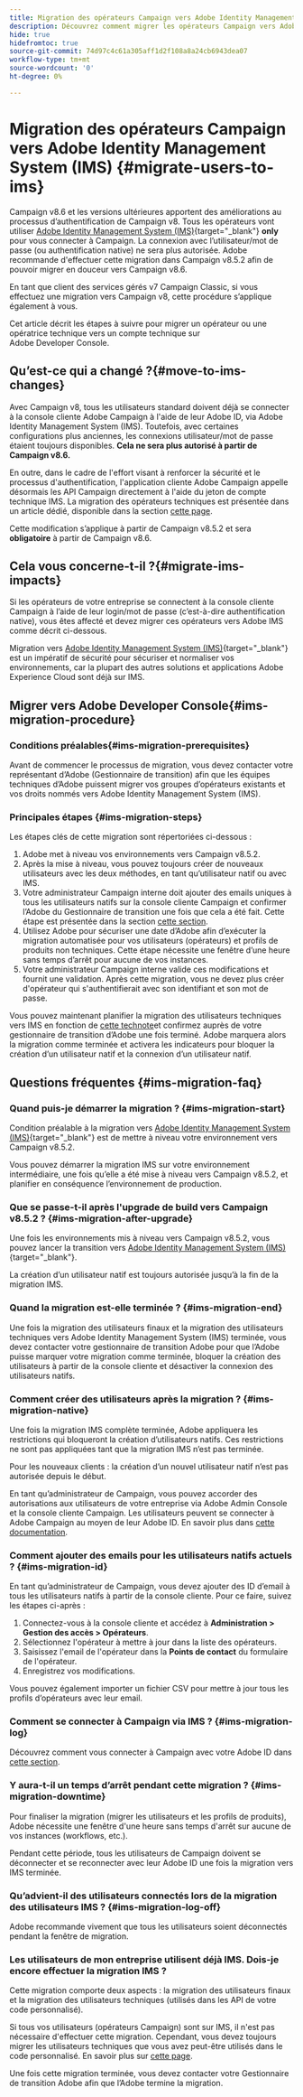 ```yaml
---
title: Migration des opérateurs Campaign vers Adobe Identity Management System (IMS)
description: Découvrez comment migrer les opérateurs Campaign vers Adobe Identity Management System (IMS)
hide: true
hidefromtoc: true
source-git-commit: 74d97c4c61a305aff1d2f108a8a24cb6943dea07
workflow-type: tm+mt
source-wordcount: '0'
ht-degree: 0%

---
```


# Migration des opérateurs Campaign vers Adobe Identity Management System (IMS) {#migrate-users-to-ims}

Campaign v8.6 et les versions ultérieures apportent des améliorations au processus d’authentification de Campaign v8. Tous les opérateurs vont utiliser [Adobe Identity Management System (IMS)](https://helpx.adobe.com/fr/enterprise/using/identity.html){target="_blank"} **only** pour vous connecter à Campaign. La connexion avec l’utilisateur/mot de passe (ou authentification native) ne sera plus autorisée. Adobe recommande d&#39;effectuer cette migration dans Campaign v8.5.2 afin de pouvoir migrer en douceur vers Campaign v8.6.

En tant que client des services gérés v7 Campaign Classic, si vous effectuez une migration vers Campaign v8, cette procédure s’applique également à vous.

Cet article décrit les étapes à suivre pour migrer un opérateur ou une opératrice technique vers un compte technique sur Adobe Developer Console.

## Qu’est-ce qui a changé ?{#move-to-ims-changes}

Avec Campaign v8, tous les utilisateurs standard doivent déjà se connecter à la console cliente Adobe Campaign à l&#39;aide de leur Adobe ID, via Adobe Identity Management System (IMS). Toutefois, avec certaines configurations plus anciennes, les connexions utilisateur/mot de passe étaient toujours disponibles. **Cela ne sera plus autorisé à partir de Campaign v8.6.**

En outre, dans le cadre de l&#39;effort visant à renforcer la sécurité et le processus d&#39;authentification, l&#39;application cliente Adobe Campaign appelle désormais les API Campaign directement à l&#39;aide du jeton de compte technique IMS. La migration des opérateurs techniques est présentée dans un article dédié, disponible dans la section [cette page](ims-migration.md).

Cette modification s’applique à partir de Campaign v8.5.2 et sera **obligatoire** à partir de Campaign v8.6.


## Cela vous concerne-t-il ?{#migrate-ims-impacts}

Si les opérateurs de votre entreprise se connectent à la console cliente Campaign à l’aide de leur login/mot de passe (c’est-à-dire authentification native), vous êtes affecté et devez migrer ces opérateurs vers Adobe IMS comme décrit ci-dessous.

Migration vers [Adobe Identity Management System (IMS)](https://helpx.adobe.com/fr/enterprise/using/identity.html){target="_blank"} est un impératif de sécurité pour sécuriser et normaliser vos environnements, car la plupart des autres solutions et applications Adobe Experience Cloud sont déjà sur IMS.

## Migrer vers Adobe Developer Console{#ims-migration-procedure}

### Conditions préalables{#ims-migration-prerequisites}

Avant de commencer le processus de migration, vous devez contacter votre représentant d’Adobe (Gestionnaire de transition) afin que les équipes techniques d’Adobe puissent migrer vos groupes d’opérateurs existants et vos droits nommés vers Adobe Identity Management System (IMS).

### Principales étapes {#ims-migration-steps}

Les étapes clés de cette migration sont répertoriées ci-dessous :

1. Adobe met à niveau vos environnements vers Campaign v8.5.2.
1. Après la mise à niveau, vous pouvez toujours créer de nouveaux utilisateurs avec les deux méthodes, en tant qu’utilisateur natif ou avec IMS.
1. Votre administrateur Campaign interne doit ajouter des emails uniques à tous les utilisateurs natifs sur la console cliente Campaign et confirmer l’Adobe du Gestionnaire de transition une fois que cela a été fait. Cette étape est présentée dans la section [cette section](#ims-migration-id).
1. Utilisez Adobe pour sécuriser une date d’Adobe afin d’exécuter la migration automatisée pour vos utilisateurs (opérateurs) et profils de produits non techniques. Cette étape nécessite une fenêtre d’une heure sans temps d’arrêt pour aucune de vos instances.
1. Votre administrateur Campaign interne valide ces modifications et fournit une validation. Après cette migration, vous ne devez plus créer d&#39;opérateur qui s&#39;authentifierait avec son identifiant et son mot de passe.

Vous pouvez maintenant planifier la migration des utilisateurs techniques vers IMS en fonction de [cette technote](ims-migration.md)et confirmez auprès de votre gestionnaire de transition d’Adobe une fois terminé.
Adobe marquera alors la migration comme terminée et activera les indicateurs pour bloquer la création d’un utilisateur natif et la connexion d’un utilisateur natif.

## Questions fréquentes {#ims-migration-faq}

### Quand puis-je démarrer la migration ? {#ims-migration-start}

Condition préalable à la migration vers [Adobe Identity Management System (IMS)](https://helpx.adobe.com/fr/enterprise/using/identity.html){target="_blank"} est de mettre à niveau votre environnement vers Campaign v8.5.2.

Vous pouvez démarrer la migration IMS sur votre environnement intermédiaire, une fois qu’elle a été mise à niveau vers Campaign v8.5.2, et planifier en conséquence l’environnement de production.

### Que se passe-t-il après l&#39;upgrade de build vers Campaign v8.5.2 ? {#ims-migration-after-upgrade}

Une fois les environnements mis à niveau vers Campaign v8.5.2, vous pouvez lancer la transition vers [Adobe Identity Management System (IMS)](https://helpx.adobe.com/fr/enterprise/using/identity.html){target="_blank"}.

La création d’un utilisateur natif est toujours autorisée jusqu’à la fin de la migration IMS.

### Quand la migration est-elle terminée ? {#ims-migration-end}

Une fois la migration des utilisateurs finaux et la migration des utilisateurs techniques vers Adobe Identity Management System (IMS) terminée, vous devez contacter votre gestionnaire de transition Adobe pour que l’Adobe puisse marquer votre migration comme terminée, bloquer la création des utilisateurs à partir de la console cliente et désactiver la connexion des utilisateurs natifs.


### Comment créer des utilisateurs après la migration ? {#ims-migration-native}

Une fois la migration IMS complète terminée, Adobe appliquera les restrictions qui bloqueront la création d’utilisateurs natifs. Ces restrictions ne sont pas appliquées tant que la migration IMS n’est pas terminée.

Pour les nouveaux clients : la création d’un nouvel utilisateur natif n’est pas autorisée depuis le début.

En tant qu’administrateur de Campaign, vous pouvez accorder des autorisations aux utilisateurs de votre entreprise via Adobe Admin Console et la console cliente Campaign. Les utilisateurs peuvent se connecter à Adobe Campaign au moyen de leur Adobe ID. En savoir plus dans [cette documentation](../../v8/start/gs-permissions.md).

### Comment ajouter des emails pour les utilisateurs natifs actuels ? {#ims-migration-id}

En tant qu’administrateur de Campaign, vous devez ajouter des ID d’email à tous les utilisateurs natifs à partir de la console cliente. Pour ce faire, suivez les étapes ci-après :

1. Connectez-vous à la console cliente et accédez à **Administration > Gestion des accès > Opérateurs**.
1. Sélectionnez l&#39;opérateur à mettre à jour dans la liste des opérateurs.
1. Saisissez l&#39;email de l&#39;opérateur dans la **Points de contact** du formulaire de l&#39;opérateur.
1. Enregistrez vos modifications.

Vous pouvez également importer un fichier CSV pour mettre à jour tous les profils d’opérateurs avec leur email.


### Comment se connecter à Campaign via IMS ? {#ims-migration-log}

Découvrez comment vous connecter à Campaign avec votre Adobe ID dans [cette section](../../v8/start/connect.md).

### Y aura-t-il un temps d’arrêt pendant cette migration ? {#ims-migration-downtime}

Pour finaliser la migration (migrer les utilisateurs et les profils de produits), Adobe nécessite une fenêtre d&#39;une heure sans temps d&#39;arrêt sur aucune de vos instances (workflows, etc.).

Pendant cette période, tous les utilisateurs de Campaign doivent se déconnecter et se reconnecter avec leur Adobe ID une fois la migration vers IMS terminée.

### Qu’advient-il des utilisateurs connectés lors de la migration des utilisateurs IMS ? {#ims-migration-log-off}

Adobe recommande vivement que tous les utilisateurs soient déconnectés pendant la fenêtre de migration.

### Les utilisateurs de mon entreprise utilisent déjà IMS. Dois-je encore effectuer la migration IMS ?

Cette migration comporte deux aspects : la migration des utilisateurs finaux et la migration des utilisateurs techniques (utilisés dans les API de votre code personnalisé).

Si tous vos utilisateurs (opérateurs Campaign) sont sur IMS, il n&#39;est pas nécessaire d&#39;effectuer cette migration. Cependant, vous devez toujours migrer les utilisateurs techniques que vous avez peut-être utilisés dans le code personnalisé. En savoir plus sur [cette page](ims-migration.md).

Une fois cette migration terminée, vous devez contacter votre Gestionnaire de transition Adobe afin que l’Adobe termine la migration.